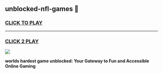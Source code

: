 
## unblocked-nfl-games 👋
<h3>
<a href="https://premium.freeplayer.one?title=unblocked-nfl-games&ref=14F">CLICK TO PLAY</a></h3>
<hr>

<h3>
<a href="https://premium.freeplayer.one?title=unblocked-nfl-games&ref=14F">CLICK 2 PLAY</a>
  
</h3>

<a href="https://premium.freeplayer.one?title=unblocked-nfl-games&ref=12F/"><img src="https://clearcache.store/games.png"></a>


**worlds hardest game unblocked: Your Gateway to Fun and Accessible Online Gaming**
